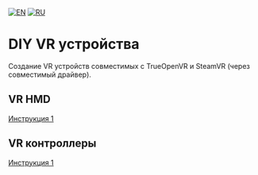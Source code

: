 ﻿[![EN](https://user-images.githubusercontent.com/9499881/33184537-7be87e86-d096-11e7-89bb-f3286f752bc6.png)](https://github.com/TrueOpenVR/TrueOpenVR-DIY/blob/master/README.md) 
[![RU](https://user-images.githubusercontent.com/9499881/27683795-5b0fbac6-5cd8-11e7-929c-057833e01fb1.png)](https://github.com/TrueOpenVR/TrueOpenVR-DIY/blob/master/README.RU.md) 
# DIY VR устройства
Создание VR устройств совместимых с TrueOpenVR и SteamVR (через совместимый драйвер).
## VR HMD
[Инструкция 1](https://github.com/TrueOpenVR/TrueOpenVR-DIY/blob/master/HMD.RU.md) 
## VR контроллеры
[Инструкция 1](https://github.com/TrueOpenVR/TrueOpenVR-DIY/blob/master/Controllers.RU.md) 